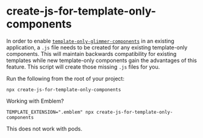 # create-js-for-template-only-components

In order to enable [`template-only-glimmer-components`](https://guides.emberjs.com/release/configuring-ember/optional-features/#toc_template-only-glimmer-components) in an existing application, a `.js` file needs to be created for any existing template-only components. This will maintain backwards compatibility for existing templates while new template-only components gain the advantages of this feature. This script will create those missing `.js` files for you.

Run the following from the root of your project:

```
npx create-js-for-template-only-components
```

Working with Emblem?

```
TEMPLATE_EXTENSION=".emblem" npx create-js-for-template-only-components
```

This does not work with pods.